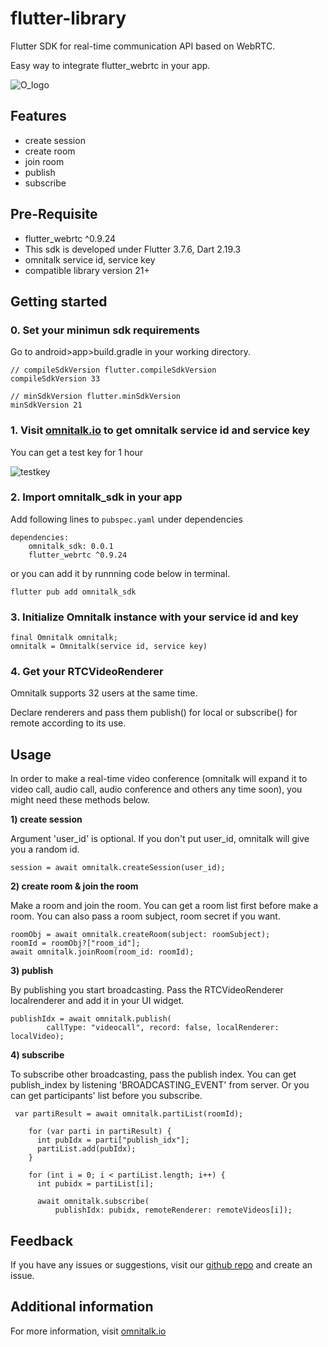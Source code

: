 # flutter-library

<!--
This README describes the package. If you publish this package to pub.dev,
this README's contents appear on the landing page for your package.

For information about how to write a good package README, see the guide for
[writing package pages](https://dart.dev/guides/libraries/writing-package-pages).

For general information about developing packages, see the Dart guide for
[creating packages](https://dart.dev/guides/libraries/create-library-packages)
and the Flutter guide for
[developing packages and plugins](https://flutter.dev/developing-packages).
-->

Flutter SDK for real-time communication API based on WebRTC.

Easy way to integrate flutter_webrtc in your app.

![O_logo](https://ibb.co/y5NGfhR)

## Features

- create session
- create room
- join room
- publish
- subscribe

## Pre-Requisite

- flutter_webrtc ^0.9.24
- This sdk is developed under Flutter 3.7.6, Dart 2.19.3
- omnitalk service id, service key
- compatible library version 21+


## Getting started

### 0. Set your minimun sdk requirements
Go to android>app>build.gradle in your working directory.

    // compileSdkVersion flutter.compileSdkVersion
    compileSdkVersion 33
    
    // minSdkVersion flutter.minSdkVersion
    minSdkVersion 21

### 1. Visit [omnitalk.io](https://omnitalk.io/demo/video) to get omnitalk service id and service key

You can get a test key for 1 hour

![testkey](https://ibb.co/zhLPMgm)

### 2. Import omnitalk_sdk in your app

Add following lines to `pubspec.yaml` under dependencies


    dependencies:
        omnitalk_sdk: 0.0.1
        flutter_webrtc ^0.9.24


or you can add it by runnning code below in terminal.


    flutter pub add omnitalk_sdk


### 3. Initialize Omnitalk instance with your service id and key

    final Omnitalk omnitalk;
    omnitalk = Omnitalk(service id, service key)

### 4. Get your RTCVideoRenderer

Omnitalk supports 32 users at the same time.

Declare renderers and pass them publish() for local or subscribe() for remote according to its use.

## Usage

In order to make a real-time video conference (omnitalk will expand it to video call, audio call, audio conference and others any time soon), you might need these methods below.

**1) create session**

Argument 'user_id' is optional. If you don't put user_id, omnitalk will give you a random id.

    session = await omnitalk.createSession(user_id);

**2) create room & join the room**

Make a room and join the room. You can get a room list first before make a room. You can also pass a room subject, room secret if you want.

    roomObj = await omnitalk.createRoom(subject: roomSubject);
    roomId = roomObj?["room_id"];
    await omnitalk.joinRoom(room_id: roomId);

**3) publish**

By publishing you start broadcasting. Pass the RTCVideoRenderer localrenderer and add it in your UI widget.

    publishIdx = await omnitalk.publish(
            callType: "videocall", record: false, localRenderer: localVideo);

**4) subscribe**

To subscribe other broadcasting, pass the publish index. You can get publish_index by listening 'BROADCASTING_EVENT' from server. Or you can get participants' list before you subscribe.

     var partiResult = await omnitalk.partiList(roomId);

        for (var parti in partiResult) {
          int pubIdx = parti["publish_idx"];
          partiList.add(pubIdx);
        }

        for (int i = 0; i < partiList.length; i++) {
          int pubidx = partiList[i];

          await omnitalk.subscribe(
              publishIdx: pubidx, remoteRenderer: remoteVideos[i]);

## Feedback

If you have any issues or suggestions, visit our [github repo](https://github.com/omnistory-labs/flutter-library.git) and create an issue.

## Additional information

For more information, visit [omnitalk.io](https://omnitalk.io)
